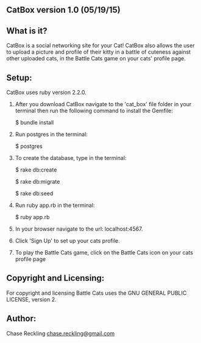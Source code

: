 CatBox version 1.0 (05/19/15)
-----------

What is it?
-----------

CatBox is a social networking site for your Cat! CatBox also allows the user to upload a picture and profile of their kitty in a battle of cuteness against other uploaded cats, in the Battle Cats game on your cats' profile page.

Setup:
------

CatBox uses ruby version 2.2.0.

1. After you download CatBox navigate to the 'cat_box' file folder in your terminal then run the following command to install the Gemfile:

   $ bundle install

2. Run postgres in the terminal:

   $ postgres

3. To create the database, type in the terminal:

   $ rake db:create 
   
   $ rake db:migrate
   
   $ rake db:seed

4. Run ruby app.rb in the terminal:

   $ ruby app.rb

5. In your browser navigate to the url: localhost:4567.

6. Click 'Sign Up' to set up your cats profile.

7. To play the Battle Cats game, click on the Battle Cats icon on your cats profile page

Copyright and Licensing:
------------------------

For copyright and licensing Battle Cats uses the GNU GENERAL PUBLIC LICENSE, version 2.

Author:
-------

Chase Reckling chase.reckling@gmail.com
